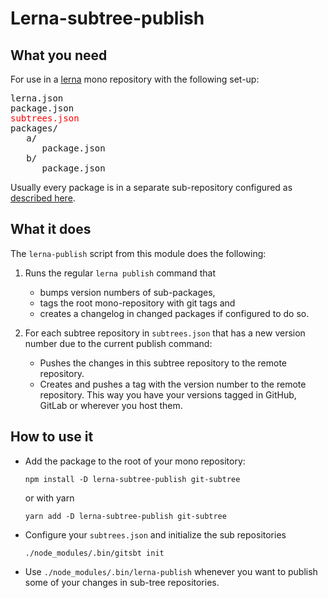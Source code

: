 # Lerna-subtree-publish

## What you need

For use in a [lerna](lernajs.io) mono repository with the following set-up:

<pre>
lerna.json
package.json
<span style="color:red">subtrees.json</span>
packages/
   a/
      package.json
   b/
      package.json
</pre>

Usually every package is in a separate sub-repository configured as [described here](https://github.com/plitex/git-subtree).

## What it does

The `lerna-publish` script from this module does the following:

1.  Runs the regular `lerna publish` command that

    - bumps version numbers of sub-packages,
    - tags the root mono-repository with git tags and
    - creates a changelog in changed packages if configured to do so.

2.  For each subtree repository in `subtrees.json` that has a new version number
    due to the current publish command:

    - Pushes the changes in this subtree repository to the remote repository.
    - Creates and pushes a tag with the version number to the remote repository.
      This way you have your versions tagged in GitHub, GitLab or wherever you
      host them.

## How to use it

- Add the package to the root of your mono repository:

      npm install -D lerna-subtree-publish git-subtree

  or with yarn

      yarn add -D lerna-subtree-publish git-subtree

- Configure your `subtrees.json` and initialize the sub repositories

      ./node_modules/.bin/gitsbt init

- Use `./node_modules/.bin/lerna-publish` whenever you want to publish some of
  your changes in sub-tree repositories.
